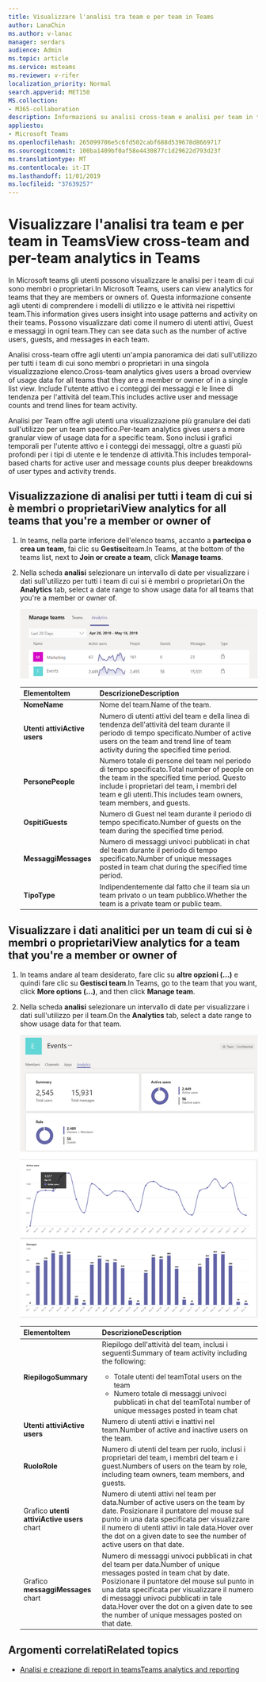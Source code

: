 ```yaml
---
title: Visualizzare l'analisi tra team e per team in Teams
author: LanaChin
ms.author: v-lanac
manager: serdars
audience: Admin
ms.topic: article
ms.service: msteams
ms.reviewer: v-rifer
localization_priority: Normal
search.appverid: MET150
MS.collection:
- M365-collaboration
description: Informazioni su analisi cross-team e analisi per team in teams, che consentono agli utenti di visualizzare i dati sull'utilizzo per i team di cui fanno parte.
appliesto:
- Microsoft Teams
ms.openlocfilehash: 265099706e5c6fd502cabf688d539678d8669717
ms.sourcegitcommit: 100ba1409bf0af58e4430877c1d29622d793d23f
ms.translationtype: MT
ms.contentlocale: it-IT
ms.lasthandoff: 11/01/2019
ms.locfileid: "37639257"
---
```

# <a name="view-cross-team-and-per-team-analytics-in-teams"></a><span data-ttu-id="ce15e-103">Visualizzare l'analisi tra team e per team in Teams</span><span class="sxs-lookup"><span data-stu-id="ce15e-103">View cross-team and per-team analytics in Teams</span></span>

<span data-ttu-id="ce15e-104">In Microsoft teams gli utenti possono visualizzare le analisi per i team di cui sono membri o proprietari.</span><span class="sxs-lookup"><span data-stu-id="ce15e-104">In Microsoft Teams, users can view analytics for teams that they are members or owners of.</span></span> <span data-ttu-id="ce15e-105">Questa informazione consente agli utenti di comprendere i modelli di utilizzo e le attività nei rispettivi team.</span><span class="sxs-lookup"><span data-stu-id="ce15e-105">This information gives users insight into usage patterns and activity on their teams.</span></span> <span data-ttu-id="ce15e-106">Possono visualizzare dati come il numero di utenti attivi, Guest e messaggi in ogni team.</span><span class="sxs-lookup"><span data-stu-id="ce15e-106">They can see data such as the number of active users, guests, and messages in each team.</span></span>

<span data-ttu-id="ce15e-107">Analisi cross-team offre agli utenti un'ampia panoramica dei dati sull'utilizzo per tutti i team di cui sono membri o proprietari in una singola visualizzazione elenco.</span><span class="sxs-lookup"><span data-stu-id="ce15e-107">Cross-team analytics gives users a broad overview of usage data for all teams that they are a member or owner of in a single list view.</span></span> <span data-ttu-id="ce15e-108">Include l'utente attivo e i conteggi dei messaggi e le linee di tendenza per l'attività del team.</span><span class="sxs-lookup"><span data-stu-id="ce15e-108">This includes active user and message counts and trend lines for team activity.</span></span>  

<span data-ttu-id="ce15e-109">Analisi per Team offre agli utenti una visualizzazione più granulare dei dati sull'utilizzo per un team specifico.</span><span class="sxs-lookup"><span data-stu-id="ce15e-109">Per-team analytics gives users a more granular view of usage data for a specific team.</span></span> <span data-ttu-id="ce15e-110">Sono inclusi i grafici temporali per l'utente attivo e i conteggi dei messaggi, oltre a guasti più profondi per i tipi di utente e le tendenze di attività.</span><span class="sxs-lookup"><span data-stu-id="ce15e-110">This includes temporal-based charts for active user and message counts plus deeper breakdowns of user types and activity trends.</span></span>

## <a name="view-analytics-for-all-teams-that-youre-a-member-or-owner-of"></a><span data-ttu-id="ce15e-111">Visualizzazione di analisi per tutti i team di cui si è membri o proprietari</span><span class="sxs-lookup"><span data-stu-id="ce15e-111">View analytics for all teams that you're a member or owner of</span></span>

1. <span data-ttu-id="ce15e-112">In teams, nella parte inferiore dell'elenco teams, accanto a **partecipa o crea un team**, fai clic su **Gestisci**team.</span><span class="sxs-lookup"><span data-stu-id="ce15e-112">In Teams, at the bottom of the teams list, next to **Join or create a team**, click **Manage teams**.</span></span>
2. <span data-ttu-id="ce15e-113">Nella scheda **analisi** selezionare un intervallo di date per visualizzare i dati sull'utilizzo per tutti i team di cui si è membri o proprietari.</span><span class="sxs-lookup"><span data-stu-id="ce15e-113">On the **Analytics** tab, select a date range to show usage data for all teams that you're a member or owner of.</span></span>

    ![Cross-team-and-per-Team-Analytics-cross-team. png](../media/cross-team-and-per-team-analytics-cross-team.png)

    |<span data-ttu-id="ce15e-115">Elemento</span><span class="sxs-lookup"><span data-stu-id="ce15e-115">Item</span></span> |<span data-ttu-id="ce15e-116">Descrizione</span><span class="sxs-lookup"><span data-stu-id="ce15e-116">Description</span></span>  |
    |--------|-------------|
    |<span data-ttu-id="ce15e-117">**Nome**</span><span class="sxs-lookup"><span data-stu-id="ce15e-117">**Name**</span></span>   |<span data-ttu-id="ce15e-118">Nome del team.</span><span class="sxs-lookup"><span data-stu-id="ce15e-118">Name of the team.</span></span> |
    |<span data-ttu-id="ce15e-119">**Utenti attivi**</span><span class="sxs-lookup"><span data-stu-id="ce15e-119">**Active users**</span></span>   |<span data-ttu-id="ce15e-120">Numero di utenti attivi del team e della linea di tendenza dell'attività del team durante il periodo di tempo specificato.</span><span class="sxs-lookup"><span data-stu-id="ce15e-120">Number of active users on the team and trend line of team activity during the specified time period.</span></span>
    |<span data-ttu-id="ce15e-121">**Persone**</span><span class="sxs-lookup"><span data-stu-id="ce15e-121">**People**</span></span>   |<span data-ttu-id="ce15e-122">Numero totale di persone del team nel periodo di tempo specificato.</span><span class="sxs-lookup"><span data-stu-id="ce15e-122">Total number of people on the team in the specified time period.</span></span> <span data-ttu-id="ce15e-123">Questo include i proprietari del team, i membri del team e gli utenti.</span><span class="sxs-lookup"><span data-stu-id="ce15e-123">This includes team owners, team members, and guests.</span></span>|
    |<span data-ttu-id="ce15e-124">**Ospiti**</span><span class="sxs-lookup"><span data-stu-id="ce15e-124">**Guests**</span></span>   |<span data-ttu-id="ce15e-125">Numero di Guest nel team durante il periodo di tempo specificato.</span><span class="sxs-lookup"><span data-stu-id="ce15e-125">Number of guests on the team during the specified time period.</span></span> |
    |<span data-ttu-id="ce15e-126">**Messaggi**</span><span class="sxs-lookup"><span data-stu-id="ce15e-126">**Messages**</span></span>   |<span data-ttu-id="ce15e-127">Numero di messaggi univoci pubblicati in chat del team durante il periodo di tempo specificato.</span><span class="sxs-lookup"><span data-stu-id="ce15e-127">Number of unique messages posted in team chat during the specified time period.</span></span> |
    |<span data-ttu-id="ce15e-128">**Tipo**</span><span class="sxs-lookup"><span data-stu-id="ce15e-128">**Type**</span></span>   |<span data-ttu-id="ce15e-129">Indipendentemente dal fatto che il team sia un team privato o un team pubblico.</span><span class="sxs-lookup"><span data-stu-id="ce15e-129">Whether the team is a private team or public team.</span></span>|

## <a name="view-analytics-for-a-team-that-youre-a-member-or-owner-of"></a><span data-ttu-id="ce15e-130">Visualizzare i dati analitici per un team di cui si è membri o proprietari</span><span class="sxs-lookup"><span data-stu-id="ce15e-130">View analytics for a team that you're a member or owner of</span></span>

1. <span data-ttu-id="ce15e-131">In teams andare al team desiderato, fare clic su **altre opzioni (...)** e quindi fare clic su **Gestisci team**.</span><span class="sxs-lookup"><span data-stu-id="ce15e-131">In Teams, go to the team that you want, click **More options (...)**, and then click **Manage team**.</span></span>  
2. <span data-ttu-id="ce15e-132">Nella scheda **analisi** selezionare un intervallo di date per visualizzare i dati sull'utilizzo per il team.</span><span class="sxs-lookup"><span data-stu-id="ce15e-132">On the **Analytics** tab, select a date range to show usage data for that team.</span></span>  

    ![Cross-team-and-per-Team-Analytics-per-Team. png](../media/cross-team-and-per-team-analytics-per-team.png)

    |<span data-ttu-id="ce15e-134">Elemento</span><span class="sxs-lookup"><span data-stu-id="ce15e-134">Item</span></span> |<span data-ttu-id="ce15e-135">Descrizione</span><span class="sxs-lookup"><span data-stu-id="ce15e-135">Description</span></span>  |
    |--------|-------------|
    |<span data-ttu-id="ce15e-136">**Riepilogo**</span><span class="sxs-lookup"><span data-stu-id="ce15e-136">**Summary**</span></span>   |<span data-ttu-id="ce15e-137">Riepilogo dell'attività del team, inclusi i seguenti:</span><span class="sxs-lookup"><span data-stu-id="ce15e-137">Summary of team activity including the following:</span></span><ul><li><span data-ttu-id="ce15e-138">Totale utenti del team</span><span class="sxs-lookup"><span data-stu-id="ce15e-138">Total users on the team</span></span></li> <li> <span data-ttu-id="ce15e-139">Numero totale di messaggi univoci pubblicati in chat del team</span><span class="sxs-lookup"><span data-stu-id="ce15e-139">Total number of unique messages posted in team chat</span></span> </li> </ul> |
    |<span data-ttu-id="ce15e-140">**Utenti attivi**</span><span class="sxs-lookup"><span data-stu-id="ce15e-140">**Active users**</span></span>   |<span data-ttu-id="ce15e-141">Numero di utenti attivi e inattivi nel team.</span><span class="sxs-lookup"><span data-stu-id="ce15e-141">Number of active and inactive users on the team.</span></span>|
    |<span data-ttu-id="ce15e-142">**Ruolo**</span><span class="sxs-lookup"><span data-stu-id="ce15e-142">**Role**</span></span>   |<span data-ttu-id="ce15e-143">Numero di utenti del team per ruolo, inclusi i proprietari del team, i membri del team e i guest.</span><span class="sxs-lookup"><span data-stu-id="ce15e-143">Numbers of users on the team by role, including team owners, team members, and guests.</span></span>|
    |<span data-ttu-id="ce15e-144">Grafico **utenti attivi**</span><span class="sxs-lookup"><span data-stu-id="ce15e-144">**Active users** chart</span></span>  |<span data-ttu-id="ce15e-145">Numero di utenti attivi nel team per data.</span><span class="sxs-lookup"><span data-stu-id="ce15e-145">Number of active users on the team by date.</span></span> <span data-ttu-id="ce15e-146">Posizionare il puntatore del mouse sul punto in una data specificata per visualizzare il numero di utenti attivi in tale data.</span><span class="sxs-lookup"><span data-stu-id="ce15e-146">Hover over the dot on a given date to see the number of active users on that date.</span></span>|
    |<span data-ttu-id="ce15e-147">Grafico **messaggi**</span><span class="sxs-lookup"><span data-stu-id="ce15e-147">**Messages** chart</span></span>  |<span data-ttu-id="ce15e-148">Numero di messaggi univoci pubblicati in chat del team per data.</span><span class="sxs-lookup"><span data-stu-id="ce15e-148">Number of unique messages posted in team chat by date.</span></span> <span data-ttu-id="ce15e-149">Posizionare il puntatore del mouse sul punto in una data specificata per visualizzare il numero di messaggi univoci pubblicati in tale data.</span><span class="sxs-lookup"><span data-stu-id="ce15e-149">Hover over the dot on a given date to see the number of unique messages posted on that date.</span></span>|

## <a name="related-topics"></a><span data-ttu-id="ce15e-150">Argomenti correlati</span><span class="sxs-lookup"><span data-stu-id="ce15e-150">Related topics</span></span>

- [<span data-ttu-id="ce15e-151">Analisi e creazione di report in teams</span><span class="sxs-lookup"><span data-stu-id="ce15e-151">Teams analytics and reporting</span></span>](teams-reporting-reference.md)